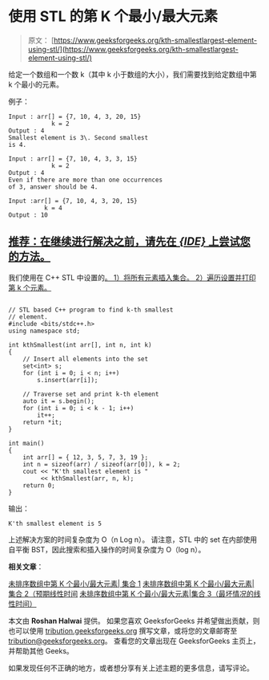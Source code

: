 # 使用 STL 的第 K 个最小/最大元素

> 原文： [https://www.geeksforgeeks.org/kth-smallestlargest-element-using-stl/](https://www.geeksforgeeks.org/kth-smallestlargest-element-using-stl/)

给定一个数组和一个数 k（其中 k 小于数组的大小），我们需要找到给定数组中第 k 个最小的元素。

例子：

```
Input : arr[] = {7, 10, 4, 3, 20, 15}
            k = 2
Output : 4
Smallest element is 3\. Second smallest
is 4.

Input : arr[] = {7, 10, 4, 3, 3, 15}
            k = 2
Output : 4
Even if there are more than one occurrences
of 3, answer should be 4.

Input :arr[] = {7, 10, 4, 3, 20, 15}
          k = 4
Output : 10

```

## [推荐：在继续进行解决之前，请先在 ***{IDE}*** 上尝试您的方法。](https://ide.geeksforgeeks.org/)

我们使用在 C++  STL 中设置的[。
1）将所有元素插入集合。
2）遍历设置并打印第 k 个元素。](https://www.geeksforgeeks.org/set-in-cpp-stl/)

```

// STL based C++ program to find k-th smallest 
// element. 
#include <bits/stdc++.h> 
using namespace std; 

int kthSmallest(int arr[], int n, int k) 
{ 
    // Insert all elements into the set 
    set<int> s; 
    for (int i = 0; i < n; i++) 
        s.insert(arr[i]); 

    // Traverse set and print k-th element 
    auto it = s.begin(); 
    for (int i = 0; i < k - 1; i++) 
        it++; 
    return *it; 
} 

int main() 
{ 
    int arr[] = { 12, 3, 5, 7, 3, 19 }; 
    int n = sizeof(arr) / sizeof(arr[0]), k = 2; 
    cout << "K'th smallest element is "
         << kthSmallest(arr, n, k); 
    return 0; 
} 

```

输出：

```
K'th smallest element is 5 

```

上述解决方案的时间复杂度为 O（n Log n）。 请注意，STL 中的 set 在内部使用自平衡 BST，因此搜索和插入操作的时间复杂度为 O（log n）。

**相关文章**：

[未排序数组中第 K 个最小/最大元素| 集合 1](https://www.geeksforgeeks.org/kth-smallestlargest-element-unsorted-array/)
[未排序数组中第 K 个最小/最大元素| 集合 2（预期线性时间](https://www.geeksforgeeks.org/kth-smallestlargest-element-unsorted-array-set-2-expected-linear-time/)
[未排序数组中第 K 个最小/最大元素|集合 3（最坏情况的线性时间）](https://www.geeksforgeeks.org/kth-smallestlargest-element-unsorted-array-set-3-worst-case-linear-time/)

本文由 **Roshan Halwai** 提供。 如果您喜欢 GeeksforGeeks 并希望做出贡献，则也可以使用 [tribution.geeksforgeeks.org](http://www.contribute.geeksforgeeks.org) 撰写文章，或将您的文章邮寄至 tribution@geeksforgeeks.org。 查看您的文章出现在 GeeksforGeeks 主页上，并帮助其他 Geeks。

如果发现任何不正确的地方，或者想分享有关上述主题的更多信息，请写评论。

